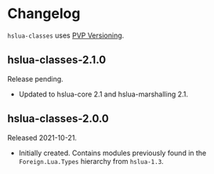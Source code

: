 # Changelog

`hslua-classes` uses [PVP Versioning][].

## hslua-classes-2.1.0

Release pending.

-   Updated to hslua-core 2.1 and hslua-marshalling 2.1.

## hslua-classes-2.0.0

Released 2021-10-21.

-   Initially created. Contains modules previously found in the
    `Foreign.Lua.Types` hierarchy from `hslua-1.3`.

  [PVP Versioning]: https://pvp.haskell.org
